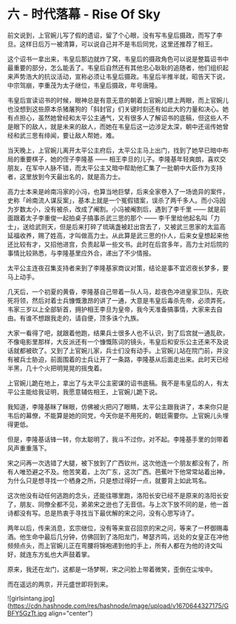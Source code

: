 # 六 - 时代落幕 - Rise Of Sky

前文说到，上官婉儿写了假的遗诏，留了个心眼，没有写韦皇后摄政，而写了李旦。这样日后万一被清算，可以说自己并不是韦后同党，这里还推荐了相王。

这个诏书一拿出来，韦皇后那边就炸了窝，韦皇后的摄政角色可以说是整篇诏书中最重要的部分，怎么能丢了。韦皇后自然还有其他忠心耿耿的追随者，他们组织起来声势浩大的抗议活动，宣称必须让韦皇后摄政。韦皇后半推半就，昭告天下说，中宗驾崩，李重茂为太子继位，韦皇后摄政，年号唐隆。

韦皇后宣读诏书的时候，眼神总是有意无意的朝着上官婉儿瞟上两眼，而上官婉儿也没想到这些原本杀猪屠狗的「斜封官」们关键时刻还有如此大的力量和决心。她有点担心，虽然她曾经和太平公主通气，又有很多人了解诏书的底稿，但这些人不是眼下的敌人，就是未来的敌人，而她在韦皇后这一边涉足太深，朝中还谣传她曾经和武三思有绯闻，要让敌人帮她，难。

当天晚上，上官婉儿离开太平公主府后，太平公主马上出门，找到了她早已暗中布局的重要棋子，她的侄子李隆基 —— 相王李旦的儿子。李隆基年轻爽朗，喜欢交朋友，在军中人脉不错，而太平公主又暗中帮助他汇集了一批朝中大臣作为支持者，这里放到今天最出名的，就是高力士。

高力士本来是岭南冯家的小冯，也算当地巨擘，后来全家卷入了一场诡异的案件，史称「岭南流人谋反案」，基本上就是一个冤假错案，误杀了两千多人。而小冯因为岁数太小，没有被杀，改成了阉割。小冯被阉割后，遇到了李千里 —— 就是前面跟着太子李重俊一起拍桌子搞事杀武三思的那个 —— 李千里给他起名叫「力士」，送给武则天，但是后来打碎了琉璃盏被赶出宫去了，又被武三思家的太监高延福收养，赐了姓高，才叫做高力士。从此算是武三思的仆人，后来女皇想起来他还比较有才，又招他进宫，负责起草一些文书。此时在后宫多年，高力士对后院的事情比较熟悉，与李隆基里应外合，递出了不少情报。

太平公主连夜召集支持者来到了李隆基家商议对策，结论是事不宜迟夜长梦多，要马上动手。

几天后，一个初夏的黄昏，李隆基自己带着一队人马，趁夜色冲进皇家卫队，先砍死将领，然后对着士兵慷慨激昂的讲了一通，大意是韦皇后毒杀先帝，必须弄死，韦家三岁以上全部斩首，拥护相王李旦为皇帝，我今天准备搞事情，大家来去自由。有谁不想跟我走的，请自便，顶多诛个九族。

大家一看得了吧，就跟着他跑，结果兵士很多人也不认识，到了后宫就一通乱砍，不像电影里那样，大反派还有一个慷慨陈词的镜头，韦皇后和安乐公主还来不及说话就都被砍了。又到了上官婉儿家，兵士们没有动手。上官婉儿站在院门前，并没有被兵士胁迫，前面围着的士兵让开了一条路，李隆基从后面走出来。此时天已经半黑，几十个火把明晃晃的摇曳着。

上官婉儿跪在地上，拿出了与太平公主密谋的诏书底稿。我不是韦皇后的人，有太平公主能给我证明，我愿意辅佐相王，上官婉儿跪下说。

我知道，李隆基眯了眯眼，仿佛被火把闪了眼睛，太平公主跟我讲了，本来你只是韦后的幕僚，不能算是她的同党，今天你是不用死的，朝廷需要你。上官婉儿头埋得更低。

但是，李隆基话锋一转，你太聪明了，我斗不过你，对不起。李隆基手里的剑带着风声重重落下。

宋之问再一次选错了大腿，被下放到了广西钦州，这次他连一个朋友都没有了，所有人唯恐避之不及。他苦笑着，上次广东，这次广西。芭蕉叶下他常常站着出神，为什么只是想寻找一个栖身之所，只是想过得好一点，就要背上如此骂名。

这次他没有动任何逃跑的念头，还能往哪里跑，洛阳长安已经不是原来的洛阳长安了，朋友、同僚全都不见，弟弟宋之逊也了无音信。与上次下放不同的是，他一首诗都没有写。总是热衷于寻找当下最优解的宋之问，没有心思写诗了。

两年以后，传来消息，玄宗继位，没有等来宣召回京的宋之问，等来了一杯御赐毒酒。他生命中最后几分钟，仿佛回到了洛阳龙门，琴瑟齐鸣，远处的女皇正在冲他频频点头，而上官婉儿正在弯腰将锦袍递到他的手上，所有人都在为他的诗文叫好，就连东方虬也大声鼓着掌。

原来，我还在龙门，这都是一场梦啊，宋之问脸上带着微笑，歪倒在尘埃中。

而在遥远的两京，开元盛世即将到来。


![girlsintang.jpg](https://cdn.hashnode.com/res/hashnode/image/upload/v1670644327175/GBFY5GzTt.jpg align="center")
